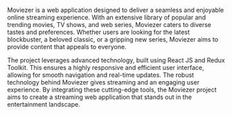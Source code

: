 Moviezer is a web application designed to deliver a seamless and enjoyable online streaming experience. With an extensive library of popular and trending movies, TV shows, and web series, Moviezer caters to diverse tastes and preferences. Whether users are looking for the latest blockbuster, a beloved classic, or a gripping new series, Moviezer aims to provide content that appeals to everyone.

The project leverages advanced technology, built using React JS and Redux Toolkit. This ensures a highly responsive and efficient user interface, allowing for smooth navigation and real-time updates. The robust technology behind Moviezer gives streaming and an engaging user experience. By integrating these cutting-edge tools, the Moviezer project aims to create a streaming web application that stands out in the  entertainment landscape.
